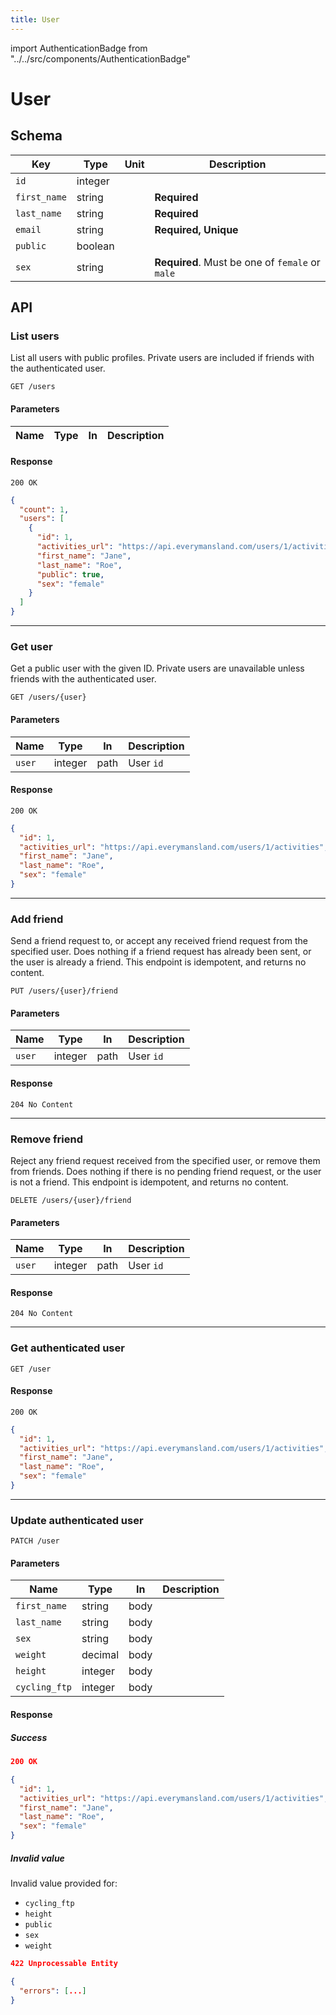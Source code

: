 ```yaml
---
title: User
---
```


import AuthenticationBadge from "../../src/components/AuthenticationBadge"

# User

## Schema
| Key | Type | Unit | Description |
|-|-|-|-|
| `id` | integer | | |
| `first_name` | string | | **Required** |
| `last_name` | string | | **Required** |
| `email` | string | | **Required, Unique** |
| `public` | boolean | | |
| `sex` | string | | **Required**. Must be one of `female` or `male` |

## API
### List users <AuthenticationBadge />
List all users with public profiles. Private users are included if friends
with the authenticated user.
```
GET /users
```
#### Parameters
| Name | Type | In | Description |
|-|-|-|-|
#### Response
```
200 OK
```
```json
{
  "count": 1,
  "users": [
    {
      "id": 1,
      "activities_url": "https://api.everymansland.com/users/1/activities",
      "first_name": "Jane",
      "last_name": "Roe",
      "public": true,
      "sex": "female"
    }
  ]
}
```
---
### Get user <AuthenticationBadge />
Get a public user with the given ID. Private users are unavailable unless
friends with the authenticated user.
```
GET /users/{user}
```
#### Parameters
| Name | Type | In | Description |
|-|-|-|-|
| `user` | integer | path | User `id` |
#### Response
```
200 OK
```
```json
{
  "id": 1,
  "activities_url": "https://api.everymansland.com/users/1/activities",
  "first_name": "Jane",
  "last_name": "Roe",
  "sex": "female"
}
```
---
### Add friend <AuthenticationBadge required />
Send a friend request to, or accept any received friend request from the
specified user. Does nothing if a friend request has already been sent, or
the user is already a friend. This endpoint is idempotent, and returns no
content.
```
PUT /users/{user}/friend
```
#### Parameters
| Name | Type | In | Description |
|-|-|-|-|
| `user` | integer | path | User `id` |
#### Response
```
204 No Content
```
---
### Remove friend <AuthenticationBadge required />
Reject any friend request received from the specified user, or remove them
from friends. Does nothing if there is no pending friend request, or the user
is not a friend. This endpoint is idempotent, and returns no content.
```
DELETE /users/{user}/friend
```
#### Parameters
| Name | Type | In | Description |
|-|-|-|-|
| `user` | integer | path | User `id` |
#### Response
```
204 No Content
```
---
### Get authenticated user <AuthenticationBadge required />
```
GET /user
```
#### Response
```
200 OK
```
```json
{
  "id": 1,
  "activities_url": "https://api.everymansland.com/users/1/activities",
  "first_name": "Jane",
  "last_name": "Roe",
  "sex": "female"
}
```
---
### Update authenticated user <AuthenticationBadge required />
```
PATCH /user
```
#### Parameters
| Name | Type | In | Description |
|-|-|-|-|
| `first_name` | string | body | |
| `last_name` | string | body | |
| `sex` | string | body | |
| `weight` | decimal | body | |
| `height` | integer | body | |
| `cycling_ftp` | integer | body | |
#### Response
##### Success
```json
200 OK

{
  "id": 1,
  "activities_url": "https://api.everymansland.com/users/1/activities",
  "first_name": "Jane",
  "last_name": "Roe",
  "sex": "female"
}
```
##### Invalid value
Invalid value provided for:
* `cycling_ftp`
* `height`
* `public`
* `sex`
* `weight`
```json
422 Unprocessable Entity

{
  "errors": [...]
}
```
